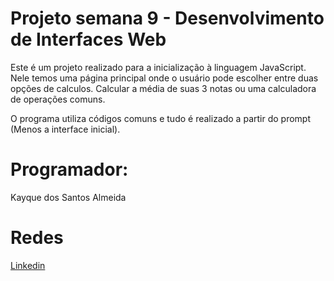 # Projeto semana 9 - Desenvolvimento de Interfaces Web

Este é um projeto realizado para a inicialização à linguagem JavaScript.
Nele temos uma página principal onde o usuário pode escolher entre duas opções de calculos. Calcular a média de suas 3 notas ou uma calculadora de operações comuns.

O programa utiliza códigos comuns e tudo é realizado a partir do prompt (Menos a interface inicial).

# Programador:
Kayque dos Santos Almeida

# Redes
[Linkedin](https://www.linkedin.com/in/kayque-dos-santos-almeida/)
